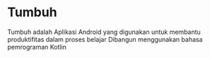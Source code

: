 # Tumbuh
Tumbuh adalah Aplikasi Android yang digunakan untuk membantu produktifitas dalam proses belajar 
Dibangun menggunakan bahasa pemrograman Kotlin
